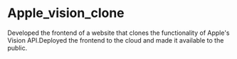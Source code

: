 # Apple_vision_clone
 Developed the frontend of a website that clones the functionality of Apple's Vision API.Deployed the frontend to the cloud and made it available to the public.
